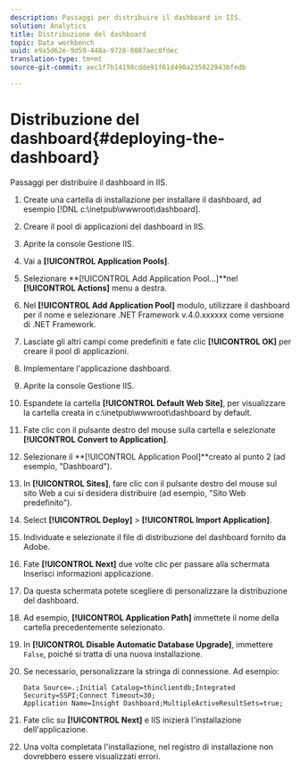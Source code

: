 ```yaml
---
description: Passaggi per distribuire il dashboard in IIS.
solution: Analytics
title: Distribuzione del dashboard
topic: Data workbench
uuid: e9a5d62e-9d59-448a-9728-8087aec0fdec
translation-type: tm+mt
source-git-commit: aec1f7b14198cdde91f61d490a235022943bfedb

---
```



# Distribuzione del dashboard{#deploying-the-dashboard}

Passaggi per distribuire il dashboard in IIS.

1. Create una cartella di installazione per installare il dashboard, ad esempio [!DNL c:\inetpub\wwwroot\dashboard].
1. Creare il pool di applicazioni del dashboard in IIS.
1. Aprite la console Gestione IIS.
1. Vai a **[!UICONTROL Application Pools]**.
1. Selezionare **[!UICONTROL Add Application Pool…]**nel **[!UICONTROL Actions]** menu a destra.
1. Nel **[!UICONTROL Add Application Pool]** modulo, utilizzare il dashboard per il nome e selezionare .NET Framework v.4.0.xxxxxx come versione di .NET Framework.
1. Lasciate gli altri campi come predefiniti e fate clic **[!UICONTROL OK]** per creare il pool di applicazioni.
1. Implementare l&#39;applicazione dashboard.
1. Aprite la console Gestione IIS.
1. Espandete la cartella **[!UICONTROL Default Web Site]**, per visualizzare la cartella creata in c:\inetpub\wwwroot\dashboard by default.
1. Fate clic con il pulsante destro del mouse sulla cartella e selezionate **[!UICONTROL Convert to Application]**.
1. Selezionare il **[!UICONTROL Application Pool]**creato al punto 2 (ad esempio, &quot;Dashboard&quot;).
1. In **[!UICONTROL Sites]**, fare clic con il pulsante destro del mouse sul sito Web a cui si desidera distribuire (ad esempio, &quot;Sito Web predefinito&quot;).
1. Select **[!UICONTROL Deploy]** > **[!UICONTROL Import Application]**.
1. Individuate e selezionate il file di distribuzione del dashboard fornito da Adobe.
1. Fate **[!UICONTROL Next]** due volte clic per passare alla schermata Inserisci informazioni applicazione.
1. Da questa schermata potete scegliere di personalizzare la distribuzione del dashboard.
1. Ad esempio, **[!UICONTROL Application Path]** immettete il nome della cartella precedentemente selezionato.
1. In **[!UICONTROL Disable Automatic Database Upgrade]**, immettere `False`, poiché si tratta di una nuova installazione.
1. Se necessario, personalizzare la stringa di connessione. Ad esempio:

   ```
   Data Source=.;Initial Catalog=thinclientdb;Integrated Security=SSPI;Connect Timeout=30; 
   Application Name=Insight Dashboard;MultipleActiveResultSets=true;
   ```

1. Fate clic su **[!UICONTROL Next]** e IIS inizierà l&#39;installazione dell&#39;applicazione.
1. Una volta completata l&#39;installazione, nel registro di installazione non dovrebbero essere visualizzati errori.
